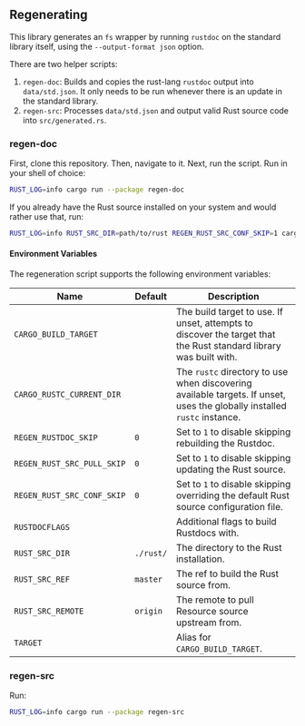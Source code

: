 ## Regenerating

This library generates an `fs` wrapper by running `rustdoc` on the standard library itself, using the `--output-format json` option.

There are two helper scripts:
1. `regen-doc`: Builds and copies the rust-lang `rustdoc` output into `data/std.json`. It only needs to be run whenever there is an update in the standard library.
2. `regen-src`: Processes `data/std.json` and output valid Rust source code into `src/generated.rs`.

### regen-doc

First, clone this repository. Then, navigate to it. Next, run the script. Run in your shell of choice:

```bash
RUST_LOG=info cargo run --package regen-doc
```

If you already have the Rust source installed on your system and would rather use that, run:

```bash
RUST_LOG=info RUST_SRC_DIR=path/to/rust REGEN_RUST_SRC_CONF_SKIP=1 cargo run --package regen-doc
```

#### Environment Variables

The regeneration script supports the following environment variables:

Name                       | Default   | Description
---------------------------|-----------|------------
`CARGO_BUILD_TARGET`       |           | The build target to use. If unset, attempts to discover the target that the Rust standard library was built with.
`CARGO_RUSTC_CURRENT_DIR`  |           | The `rustc` directory to use when discovering available targets. If unset, uses the globally installed `rustc` instance.
`REGEN_RUSTDOC_SKIP`       | `0`       | Set to `1` to disable skipping rebuilding the Rustdoc.
`REGEN_RUST_SRC_PULL_SKIP` | `0`       | Set to `1` to disable skipping updating the Rust source.
`REGEN_RUST_SRC_CONF_SKIP` | `0`       | Set to `1` to disable skipping overriding the default Rust source configuration file.
`RUSTDOCFLAGS`             |           | Additional flags to build Rustdocs with.
`RUST_SRC_DIR`             | `./rust/` | The directory to the Rust installation.
`RUST_SRC_REF`             | `master`  | The ref to build the Rust source from.
`RUST_SRC_REMOTE`          | `origin`  | The remote to pull Resource source upstream from.
`TARGET`                   |           | Alias for `CARGO_BUILD_TARGET`.

### regen-src

Run:

```bash
RUST_LOG=info cargo run --package regen-src
```
